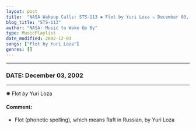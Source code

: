 ```yaml
---
layout: post
title:  "NASA Wakeup Calls: STS-113 ✺ Flot by Yuri Loza ✫ December 03, 2002"
blog_title: "STS-113"
author: "NASA: Music to Wake Up By"
type: MusicPlaylist
date_modified: 2002-12-03
songs: ["Flot by Yuri Loza"]
genres: []
---
```


----
### DATE: December 03, 2002
----
✺ Flot *by* Yuri Loza  

#### Comment:
* Flot (phonetic spelling), which means Raft in Russian, by Yuri Loza



<br/>
<center>
	<a target="_blank"
	   href="https://twitter.com/intent/tweet?hashtags=Space,NASA,Playlist,NASAWakeupCalls,SpaceProgram&text=🚀 {{ page.author}}, {{ page.title }}. {{ site.url }}{{ page.url }}&via=nasawakeupcalls"><i class="fab fa-twitter" title="Tweet this page" alt="Tweet this page" style="font-size: 1.3em;"></i></a>
	&nbsp; 	<i class="fas fa-user-astronaut" style="font-size: 1.5em;"></i> &nbsp;
    <a id="custom_amazon_link"
       type="amzn" search="#"
       category="popular music">
    <i class="fab fa-amazon" style="font-size: 1.3em;"></i></a>
</center>

<!-- Randomly resolve an individual entry from a song array -->
<script src="/assets/javascript/seedrandom.min.js"></script>
<script>
  var wake_me_up = ["Flot by Yuri Loza"];
  var prng = new Math.seedrandom();
  function randomSong() {
    song = wake_me_up[Math.floor(Math.random() * wake_me_up.length)];
    var amazon_link = document.getElementById("custom_amazon_link");
    amazon_link.setAttribute("search", song);
  }
  window.onload = randomSong();
</script>

